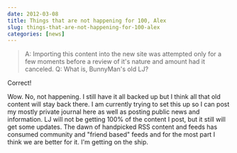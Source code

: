 ```yaml
---
date: 2012-03-08
title: Things that are not happening for 100, Alex
slug: things-that-are-not-happening-for-100-alex
categories: [news]
---
```


> A: Importing this content into the new site was attempted only for a few moments before a review of it's nature and amount had it canceled.
> Q: What is, BunnyMan's old LJ?

Correct!

Wow. No, not happening. I still have it all backed up but I think all that old content will stay back there. I am currently trying to set this up so I can post my mostly private journal here as well as posting public news and information. LJ will not be getting 100% of the content I post, but it still will get some updates.
The dawn of handpicked RSS content and feeds has consumed community and "friend based" feeds and for the most part I think we are better for it. I'm getting on the ship.
